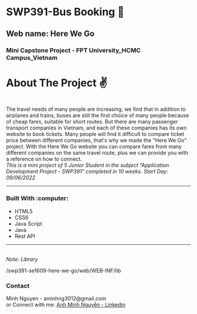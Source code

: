 # SWP391-Bus Booking :seat:
## Web name: Here We Go
### Mini Capstone Project - FPT University_HCMC Campus_Vietnam
# About The Project :v:
<br>
The travel needs of many people are increasing, we find that in addition to airplanes and trains, buses are still the first choice of many people because of cheap fares, suitable for short routes.
But there are many passenger transport companies in Vietnam, and each of these companies has its own website to book tickets. Many people will find it difficult to compare ticket price between different companies, that's why we made the "Here We Go" project. With the Here We Go website you can compare fares from many different companies on the same travel route, plus we can provide you with a reference on how to connect.
<br>
<i>This is a mini project of 5 Junior Student in the subject "Application Development Project - SWP391" completed in 10 weeks. Start Day: 09/06/2022</i>
<br>
<hr></hr>
<h3>Built With :computer:</h3>
<ul>
  <li>HTML5</li>
  <li>CSS6</li>
  <li>Java Script</li>
  <li>Java</li>
  <li>Rest API</li>
</ul>
<hr></hr>
<br>
<i style:"color: red;">Note: Library</i>
<p>/swp391-se1609-here-we-go/web/WEB-INF/lib</p>
<h3>Contact</h3>
Minh Nguyen - aminhng3012@gmail.com <br>
or Connect with me: <a href="https://www.linkedin.com/in/anh-minh-nguy%C3%AA%CC%83n-a2339b225/">Anh Minh Nguyễn - Linkedin</a>
